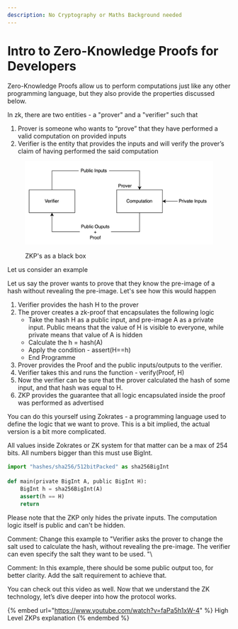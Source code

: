 ```yaml
---
description: No Cryptography or Maths Background needed
---
```


# Intro to Zero-Knowledge Proofs for Developers

Zero-Knowledge Proofs allow us to perform computations just like any other programming language, but they also provide the properties discussed below.

In zk, there are two entities - a "prover" and a "verifier" such that

1. Prover is someone who wants to “prove” that they have performed a valid computation on provided inputs
2. Verifier is the entity that provides the inputs and will verify the prover’s claim of having performed the said computation

<figure><img src="../.gitbook/assets/2358a40-ZKP_Blackbox.png" alt=""><figcaption><p>ZKP's as a black box</p></figcaption></figure>

Let us consider an example

Let us say the prover wants to prove that they know the pre-image of a hash without revealing the pre-image. Let's see how this would happen

1. Verifier provides the hash H to the prover
2. The prover creates a zk-proof that encapsulates the following logic
   * Take the hash H as a public input, and pre-image A as a private input. Public means that the value of H is visible to everyone, while private means that value of A is hidden
   * Calculate the h = hash(A)
   * Apply the condition - assert(H==h)
   * End Programme
3. Prover provides the Proof and the public inputs/outputs to the verifier.
4. Verifier takes this and runs the function - verify(Proof, H)
5. Now the verifier can be sure that the prover calculated the hash of some input, and that hash was equal to H.
6. ZKP provides the guarantee that all logic encapsulated inside the proof was performed as advertised

You can do this yourself using Zokrates - a programming language used to define the logic that we want to prove. This is a bit implied, the actual version is a bit more complicated.

All values inside Zokrates or ZK system for that matter can be a max of 254 bits. All numbers bigger than this must use BigInt.

```python
import "hashes/sha256/512bitPacked" as sha256BigInt

def main(private BigInt A, public BigInt H):
    BigInt h = sha256BigInt(A)
    assert(h == H)
    return
```

Please note that the ZKP only hides the private inputs. The computation logic itself is public and can't be hidden.

Comment: Change this example to "Verifier asks the prover to change the salt used to calculate the hash, without revealing the pre-image. The verifier can even specify the salt they want to be used. "\


Comment: In this example, there should be some public output too, for better clarity. Add the salt requirement to achieve that.

You can check out this video as well. Now that we understand the ZK technology, let’s dive deeper into how the protocol works.

{% embed url="https://www.youtube.com/watch?v=faPa5h1xW-4" %}
High Level ZKPs explanation
{% endembed %}
